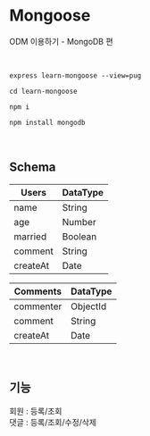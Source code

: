 # Mongoose
ODM 이용하기 - MongoDB 편

<br>

~~~
express learn-mongoose --view=pug

cd learn-mongoose

npm i

npm install mongodb
~~~

<br>

## Schema
|Users|DataType|
|----|----|
|name|String|
|age|Number|
|married|Boolean|
|comment|String|
|createAt|Date|

|Comments|DataType|
|----|----|
|commenter|ObjectId|
|comment|String|
|createAt|Date|

<br>

## 기능
회원 : 등록/조회  
댓글 : 등록/조회/수정/삭제
